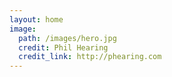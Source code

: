 ```yaml
---
layout: home
image:
  path: /images/hero.jpg
  credit: Phil Hearing
  credit_link: http://phearing.com
---
```

